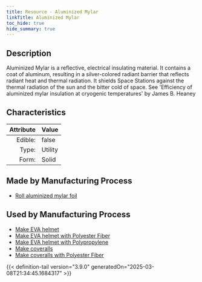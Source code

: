 ```yaml
---
title: Resource - Aluminized Mylar
linkTitle: Aluminized Mylar
toc_hide: true
hide_summary: true
---
```

<!-- This is generated by the MarsSim HelpGenertor, do not edit. -->

## Description
 Aluminized Mylar is a reflective, &#10;&#9; electrical insulating material. It contains a coat of aluminum, resulting in a silver-colored radiant &#10;&#9; barrier that reflects radiant heat and thermal radiation. It shields Space Stations against the &#10;&#9; thermal radiation of the sun and the bitter cold of space. See &#39;Efficiency of aluminized mylar &#10;&#9; insulation at cryogenic temperatures&#39; by James B. Heaney 

## Characteristics

| Attribute      | Value |
|--------:|:------|
|Edible:|false|
|Type:|Utility|
|Form:|Solid|
 
## Made by Manufacturing Process

- [Roll aluminized mylar foil](/docs/definitions/process/roll-aluminized-mylar-foil)

## Used by Manufacturing Process

- [Make EVA helmet](/docs/definitions/process/make-eva-helmet)
- [Make EVA helmet with Polyester Fiber](/docs/definitions/process/make-eva-helmet-with-polyester-fiber)
- [Make EVA helmet with Polypropylene](/docs/definitions/process/make-eva-helmet-with-polypropylene)
- [Make coveralls](/docs/definitions/process/make-coveralls)
- [Make coveralls with Polyester Fiber](/docs/definitions/process/make-coveralls-with-polyester-fiber)


    


{{< definition-tail version="3.9.0" generatedOn="2025-03-08T21:34:45.1684317" >}}


